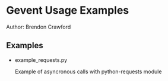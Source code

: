 Gevent Usage Examples
=====================

Author: Brendon Crawford


Examples
--------

  * example_requests.py

    Example of asyncronous calls with python-requests module

